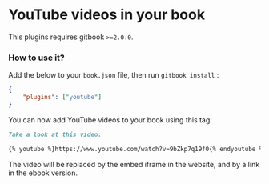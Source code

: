 # YouTube videos in your book

This plugins requires gitbook `>=2.0.0`.

### How to use it?

Add the below to your `book.json` file, then run `gitbook install` :

```json
{
    "plugins": ["youtube"]
}
```

You can now add YouTube videos to your book using this tag:

```markdown
Take a look at this video:

{% youtube %}https://www.youtube.com/watch?v=9bZkp7q19f0{% endyoutube %}
```

The video will be replaced by the embed iframe in the website, and by a link in the ebook version.
